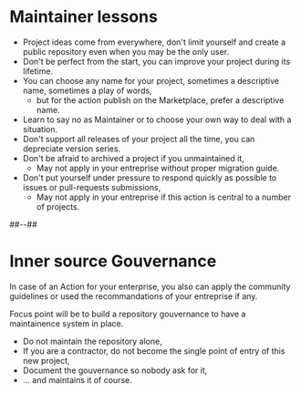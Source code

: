 <!-- .slide: -->

# Maintainer lessons

- Project ideas come from everywhere, don't limit yourself and create a public repository even when you may be the only user.
- Don't be perfect from the start, you can improve your project during its lifetime.
- You can choose any name for your project, sometimes a descriptive name, sometimes a play of words,
  - but for the action publish on the Marketplace, prefer a descriptive name.
- Learn to say no as Maintainer or to choose your own way to deal with a situation.
- Don't support all releases of your project all the time, you can depreciate version series.
- Don't be afraid to archived a project if you unmaintained it,
  - May not apply in your entreprise without proper migration guide.
- Don't put yourself under pressure to respond quickly as possible to issues or pull-requests submissions,
  - May not apply in your entreprise if this action is central to a number of projects.
<!-- .element: class="list-fragment" -->

##--##

# Inner source Gouvernance

In case of an Action for your enterprise, you also can apply the community guidelines or used the recommandations of your entreprise if any.

Focus point will be to build a repository gouvernance to have a maintainence system in place.

- Do not maintain the repository alone,
- If you are a contractor, do not become the single point of entry of this new project,
- Document the gouvernance so nobody ask for it,
- ... and maintains it of course.
<!-- .element: class="list-fragment" -->
